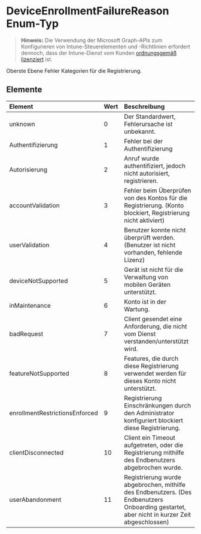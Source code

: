 # <a name="deviceenrollmentfailurereason-enum-type"></a>DeviceEnrollmentFailureReason Enum-Typ

> **Hinweis:** Die Verwendung der Microsoft Graph-APIs zum Konfigurieren von Intune-Steuerelementen und -Richtlinien erfordert dennoch, dass der Intune-Dienst vom Kunden [ordnungsgemäß lizenziert](https://go.microsoft.com/fwlink/?linkid=839381) ist.

Oberste Ebene Fehler Kategorien für die Registrierung.
## <a name="members"></a>Elemente
|Element|Wert|Beschreibung|
|:---|:---|:---|
|unknown|0|Der Standardwert, Fehlerursache ist unbekannt.|
|Authentifizierung|1|Fehler bei der Authentifizierung|
|Autorisierung|2|Anruf wurde authentifiziert, jedoch nicht autorisiert, registrieren.|
|accountValidation|3|Fehler beim Überprüfen von des Kontos für die Registrierung. (Konto blockiert, Registrierung nicht aktiviert)|
|userValidation|4|Benutzer konnte nicht überprüft werden. (Benutzer ist nicht vorhanden, fehlende Lizenz)|
|deviceNotSupported|5|Gerät ist nicht für die Verwaltung von mobilen Geräten unterstützt.|
|inMaintenance|6|Konto ist in der Wartung.|
|badRequest|7|Client gesendet eine Anforderung, die nicht vom Dienst verstanden/unterstützt wird.|
|featureNotSupported|8|Features, die durch diese Registrierung verwendet werden für dieses Konto nicht unterstützt.|
|enrollmentRestrictionsEnforced|9|Registrierung Einschränkungen durch den Administrator konfiguriert blockiert diese Registrierung.|
|clientDisconnected|10|Client ein Timeout aufgetreten, oder die Registrierung mithilfe des Endbenutzers abgebrochen wurde.|
|userAbandonment|11|Registrierung wurde abgebrochen, mithilfe des Endbenutzers. (Des Endbenutzers Onboarding gestartet, aber nicht in kurzer Zeit abgeschlossen)|


<!-- {
  "type": "#page.annotation",
  "suppressions": [
    "Warning: Enum deviceEnrollmentFailureReason has some values specified and others unspecified."
  ],
}
-->
